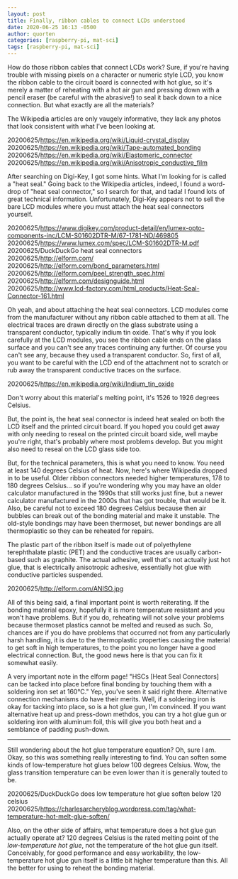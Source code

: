 ```yaml
---
layout: post
title: Finally, ribbon cables to connect LCDs understood
date: 2020-06-25 16:13 -0500
author: quorten
categories: [raspberry-pi, mat-sci]
tags: [raspberry-pi, mat-sci]
---
```


How do those ribbon cables that connect LCDs work?  Sure, if you're
having trouble with missing pixels on a character or numeric style
LCD, you know the ribbon cable to the circuit board is connected with
hot glue, so it's merely a matter of reheating with a hot air gun and
pressing down with a pencil eraser (be careful with the abrasive!) to
seal it back down to a nice connection.  But what exactly are all the
materials?

The Wikipedia articles are only vaugely informative, they lack any
photos that look consistent with what I've been looking at.

20200625/https://en.wikipedia.org/wiki/Liquid-crystal_display  
20200625/https://en.wikipedia.org/wiki/Tape-automated_bonding  
20200625/https://en.wikipedia.org/wiki/Elastomeric_connector  
20200625/https://en.wikipedia.org/wiki/Anisotropic_conductive_film

After searching on Digi-Key, I got some hints.  What I'm looking for
is called a "heat seal."  Going back to the Wikipedia articles,
indeed, I found a word-drop of "heat seal connector," so I search for
that, and tada!  I found lots of great technical information.
Unfortunately, Digi-Key appears not to sell the bare LCD modules where
you must attach the heat seal connectors yourself.

<!-- more -->

20200625/https://www.digikey.com/product-detail/en/lumex-opto-components-inc/LCM-S01602DTR-M/67-1781-ND/469805  
20200625/https://www.lumex.com/spec/LCM-S01602DTR-M.pdf  
20200625/DuckDuckGo heat seal connectors  
20200625/http://elform.com/  
20200625/http://elform.com/bond_parameters.html  
20200625/http://elform.com/peel_strength_spec.html  
20200625/http://elform.com/designguide.html  
20200625/http://www.lcd-factory.com/html_products/Heat-Seal-Connector-161.html

Oh yeah, and about attaching the heat seal connectors.  LCD modules
come from the manufacturer without any ribbon cable attached to them
at all.  The electrical traces are drawn directly on the glass
substrate using a transparent conductor, typically indium tin oxide.
That's why if you look carefully at the LCD modules, you see the
ribbon cable ends on the glass surface and you can't see any traces
continuing any further.  Of course you can't see any, because they
used a transparent conductor.  So, first of all, you want to be
careful with the LCD end of the attachment not to scratch or rub away
the transparent conductive traces on the surface.

20200625/https://en.wikipedia.org/wiki/Indium_tin_oxide

Don't worry about this material's melting point, it's 1526 to 1926
degrees Celsius.

But, the point is, the heat seal connector is indeed heat sealed on
both the LCD itself and the printed circuit board.  If you hoped you
could get away with only needing to reseal on the printed circuit
board side, well maybe you're right, that's probably where most
problems develop.  But you might also need to reseal on the LCD glass
side too.

But, for the technical parameters, this is what you need to know.  You
need at least 140 degrees Celsius of heat.  Now, here's where
Wikipedia dropped in to be useful.  Older ribbon connectors needed
higher temperatures, 178 to 180 degrees Celsius... so if you're
wondering why you may have an older calculator manufactured in the
1990s that still works just fine, but a newer calculator manufactured
in the 2000s that has got trouble, that would be it.  Also, be careful
not to exceed 180 degrees Celsius because then air bubbles can break
out of the bonding material and make it unstable.  The old-style
bondings may have been thermoset, but newer bondings are all
thermoplastic so they can be reheated for repairs.

The plastic part of the ribbon itself is made out of polyethylene
terephthalate plastic (PET) and the conductive traces are usually
carbon-based such as graphite.  The actual adhesive, well that's not
actually just hot glue, that is electrically anisotropic adhesive,
essentially hot glue with conductive particles suspended.

20200625/http://elform.com/ANISO.jpg

All of this being said, a final important point is worth reiterating.
If the bonding material epoxy, hopefully it is more temperature
resistant and you won't have problems.  But if you do, reheating will
not solve your problems because thermoset plastics cannot be melted
and reused as such.  So, chances are if you do have problems that
occurred not from any particularly harsh handling, it is due to the
thermoplastic properties causing the material to get soft in high
temperatures, to the point you no longer have a good electrical
connection.  But, the good news here is that you can fix it somewhat
easily.

A very important note in the elform page!  "HSCs [Heat Seal
Connectors] can be tacked into place before final bonding by touching
them with a soldering iron set at 160°C."  Yep, you've seen it said
right there.  Alternative connection mechanisms do have their merits.
Well, if a soldering iron is okay for tacking into place, so is a hot
glue gun, I'm convinced.  If you want alternative heat up and
press-down methdos, you can try a hot glue gun or soldering iron with
aluminum foil, this will give you both heat and a semblance of padding
push-down.

----------

Still wondering about the hot glue temperature equation?  Oh, sure I
am.  Okay, so this was something really interesting to find.  You can
soften some kinds of low-temperature hot glues below 100 degrees
Celsius.  Wow, the glass transition temperature can be even lower than
it is generally touted to be.

20200625/DuckDuckGo does low temperature hot glue soften below 120 celsius  
20200625/https://charlesarcheryblog.wordpress.com/tag/what-temperature-hot-melt-glue-soften/

Also, on the other side of affairs, what temperature does a hot glue
gun actually operate at?  120 degrees Celsius is the rated melting
point of the _low-temperature hot glue_, not the temperature of the
hot glue gun itself.  Conceivably, for good performance and easy
workability, the low-temperature hot glue gun itself is a little bit
higher temperature than this.  All the better for using to reheat the
bonding material.

